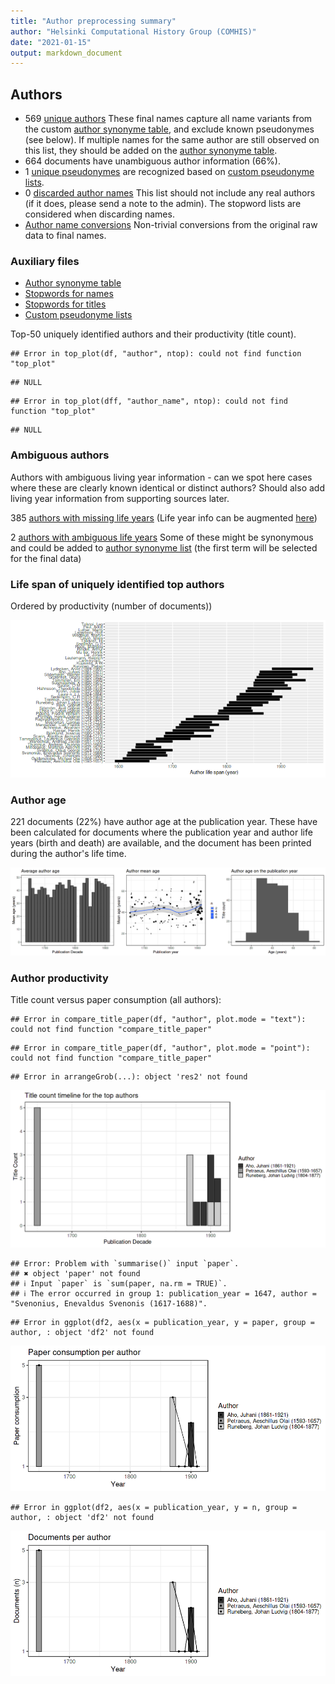 ```yaml
---
title: "Author preprocessing summary"
author: "Helsinki Computational History Group (COMHIS)"
date: "2021-01-15"
output: markdown_document
---
```


## Authors

 * 569 [unique authors](output.tables/author_accepted.csv) These final names capture all name variants from the custom [author synonyme table](https://github.com/COMHIS/fennica/blob/master/inst/extdata/ambiguous-authors.csv), and exclude known pseudonymes (see below). If multiple names for the same author are still observed on this list, they should be added on the [author synonyme table](https://github.com/COMHIS/fennica/blob/master/inst/extdata/ambiguous-authors.csv).
 * 664 documents have unambiguous author information (66%). 
 * 1 [unique pseudonymes](output.tables/pseudonyme_accepted.csv) are recognized based on [custom pseudonyme lists](https://github.com/COMHIS/fennica/blob/master/inst/extdata/names/pseudonymes/custom_pseudonymes.csv).
 * 0 [discarded author names](output.tables/author_discarded.csv) This list should not include any real authors (if it does, please send a note to the admin). The stopword lists are considered when discarding names.
 * [Author name conversions](output.tables/author_conversion_nontrivial.csv) Non-trivial conversions from the original raw data to final names.


### Auxiliary files

 * [Author synonyme table](https://github.com/COMHIS/fennica/blob/master/inst/extdata/ambiguous-authors.csv)
 * [Stopwords for names](https://github.com/COMHIS/fennica/blob/master/inst/extdata/stopwords_for_names.csv)
 * [Stopwords for titles](https://github.com/COMHIS/fennica/blob/master/inst/extdata/stopwords_titles.csv)
 * [Custom pseudonyme lists](https://github.com/COMHIS/fennica/blob/master/inst/extdata/names/pseudonymes/custom_pseudonymes.csv)


Top-50 uniquely identified authors and their productivity (title count).


```
## Error in top_plot(df, "author", ntop): could not find function "top_plot"
```

```
## NULL
```

```
## Error in top_plot(dff, "author_name", ntop): could not find function "top_plot"
```

```
## NULL
```

### Ambiguous authors

Authors with ambiguous living year information - can we spot here
cases where these are clearly known identical or distinct authors?
Should also add living year information from supporting sources later.

385 [authors with missing life years](output.tables/authors_missing_lifeyears.csv) (Life year info can be augmented [here](https://github.com/COMHIS/fennica/blob/master/inst/extdata/author_info.csv))

2 [authors with ambiguous life years](output.tables/author_life_ambiguous.csv) Some of these might be synonymous and could be added to [author synonyme list](https://github.com/COMHIS/fennica/blob/master/inst/extdata/ambiguous-authors.csv) (the first term will be selected for the final data)


### Life span of uniquely identified top authors

Ordered by productivity (number of documents))

![plot of chunk summaryauthorslife](figure_slides/summaryauthorslife-1.png)


### Author age

221 documents (22%) have author age at the publication year. These have been calculated for documents where the publication year and author life years (birth and death) are available, and the document has been printed during the author's life time.


![plot of chunk author_age](figure_slides/author_age-1.png)




### Author productivity

Title count versus paper consumption (all authors):


```
## Error in compare_title_paper(df, "author", plot.mode = "text"): could not find function "compare_title_paper"
```

```
## Error in compare_title_paper(df, "author", plot.mode = "point"): could not find function "compare_title_paper"
```

```
## Error in arrangeGrob(...): object 'res2' not found
```


![plot of chunk summaryTop10authorstimeline](figure_slides/summaryTop10authorstimeline-1.png)



```
## Error: Problem with `summarise()` input `paper`.
## ✖ object 'paper' not found
## ℹ Input `paper` is `sum(paper, na.rm = TRUE)`.
## ℹ The error occurred in group 1: publication_year = 1647, author = "Svenonius, Enevaldus Svenonis (1617-1688)".
```

```
## Error in ggplot(df2, aes(x = publication_year, y = paper, group = author, : object 'df2' not found
```

![plot of chunk topauth](figure_slides/topauth-1.png)

```
## Error in ggplot(df2, aes(x = publication_year, y = n, group = author, : object 'df2' not found
```

![plot of chunk topauth](figure_slides/topauth-2.png)




